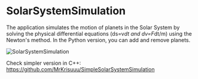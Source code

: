 # SolarSystemSimulation

The application simulates the motion of planets in the Solar System by solving the physical differential equations
(ds=v*dt and dv=F*dt/m) using the Newton's method. In the Python version, you can add and remove planets.

![SolarSystemSimulation](https://user-images.githubusercontent.com/92759002/170558436-c69fcf26-7734-451f-9100-0faea48ee8e1.png)

Check simpler version in C++:
https://github.com/MrKrisuuu/SimpleSolarSystemSimulation

